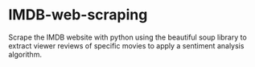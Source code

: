 # IMDB-web-scraping
Scrape the IMDB website with python using the beautiful soup library to extract viewer reviews of specific movies to apply a sentiment analysis algorithm.
